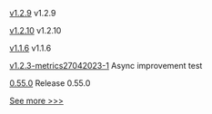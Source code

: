 
[v1.2.9](https://github.com/hyperledger/firefly-evmconnect/releases/tag/v1.2.9) v1.2.9

[v1.2.10](https://github.com/hyperledger/firefly-transaction-manager/releases/tag/v1.2.10) v1.2.10

[v1.1.6](https://github.com/hyperledger/firefly-signer/releases/tag/v1.1.6) v1.1.6

[v1.2.3-metrics27042023-1](https://github.com/hyperledger/firefly-tokens-erc20-erc721/releases/tag/v1.2.3-metrics27042023-1) Async improvement test

[0.55.0](https://github.com/hyperledger/aries-vcx/releases/tag/0.55.0) Release 0.55.0


[See more >>>](https://start-here.hyperledger.org/releases)
